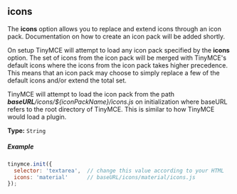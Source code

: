 ## icons

The **icons** option allows you to replace and extend icons through an icon pack. Documentation on how to create an icon pack will be added shortly.

On setup TinyMCE will attempt to load any icon pack specified by the **icons** option. The set of icons from the icon pack will be merged with TinyMCE's default icons where the icons from the icon pack takes higher precedence. This means that an icon pack may choose to simply replace a few of the default icons and/or extend the total set.

TinyMCE will attempt to load the icon pack from the path _**baseURL**/icons/${iconPackName}/icons.js_ on initialization where baseURL refers to the root directory of TinyMCE. This is similar to how TinyMCE would load a plugin.

**Type:**  `String`

##### Example

```js
tinymce.init({
  selector: 'textarea',  // change this value according to your HTML
  icons: 'material'      // baseURL/icons/material/icons.js
});
```
